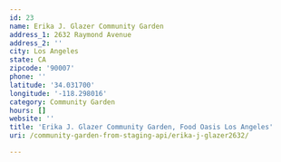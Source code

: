 ```yaml
---
id: 23
name: Erika J. Glazer Community Garden
address_1: 2632 Raymond Avenue
address_2: ''
city: Los Angeles
state: CA
zipcode: '90007'
phone: ''
latitude: '34.031700'
longitude: '-118.298016'
category: Community Garden
hours: []
website: ''
title: 'Erika J. Glazer Community Garden, Food Oasis Los Angeles'
uri: /community-garden-from-staging-api/erika-j-glazer2632/

---
```

